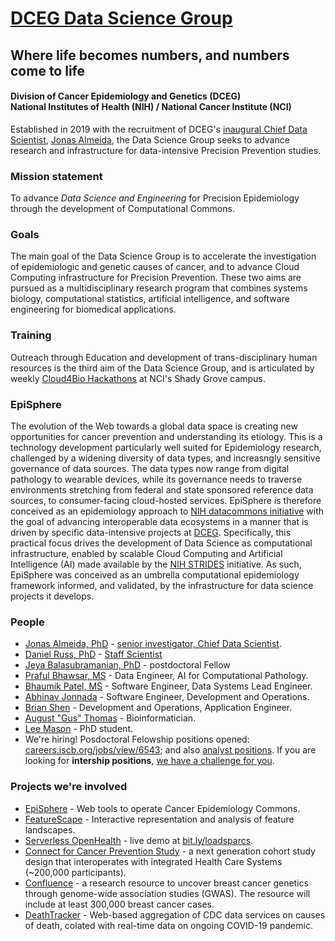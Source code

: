 # [DCEG Data Science Group](https://dceg.cancer.gov/about/organization/programs-ebp/datascience)
## Where life becomes numbers, and numbers come to life
#### Division of Cancer Epidemiology and Genetics (DCEG)<br>National Institutes of Health (NIH) / National Cancer Institute (NCI)

Established in 2019 with the recruitment of DCEG's [inaugural Chief Data Scientist](https://irp.nih.gov/catalyst/v27i2/colleagues-recently-tenured), [Jonas Almeida](https://dceg.cancer.gov/about/staff-directory/biographies/A-J/almeida-jonas), the Data Science Group seeks to advance research and infrastructure for data-intensive Precision Prevention studies.
### Mission statement
To advance *Data Science and Engineering* for Precision Epidemiology through the development of Computational Commons.
### Goals
The main goal of the Data Science Group is to accelerate the investigation of epidemiologic and genetic causes of cancer, and to advance Cloud Computing infrastructure for Precision Prevention. These two aims are pursued as a multidisciplinary research program that combines systems biology, computational statistics, artificial intelligence, and software engineering for biomedical applications.
### Training
Outreach through Education and development of trans-disciplinary human resources is the third aim of the Data Science Group, and is articulated by weekly [Cloud4Bio Hackathons](https://cloud4bio.github.io) at NCI's Shady Grove campus.
### EpiSphere
The evolution of the Web towards a global data space is creating new opportunities for cancer prevention and understanding its etiology. This is a technology development particularly well suited for Epidemiology research, challenged by a widening diversity of data types, and increasngly sensitive governance of data sources. The data types now range from digital pathology to wearable devices, while its governance needs to traverse environments stretching from federal and state sponsored reference data sources, to consumer-facing cloud-hosted services. EpiSphere is therefore conceived as an epidemiology approach to [NIH datacommons initiative](https://commonfund.nih.gov/commons) with the goal of advancing interoperable data ecosystems in a manner that is driven by specific data-intensive projects at [DCEG](https://dceg.cancer.gov). Specifically, this practical focus drives the development of Data Science as computational infrastructure, enabled by scalable Cloud Computing and Artificial Intelligence (AI) made available by the [NIH STRIDES](https://datascience.nih.gov/strides) initiative. As such, EpiSphere was conceived as an umbrella computational epidemiology framework informed, and validated, by the infrastructure for data science projects it develops. 
### People
* [Jonas Almeida, PhD](https://github.com/jonasalmeida) - [senior investigator, Chief Data Scientist](https://dceg.cancer.gov/about/staff-directory/almeida-jonas).
* [Daniel Russ, PhD](https://github.com/danielruss) - [Staff Scientist](https://dceg.cancer.gov/about/staff-directory/russ-daniel)
* [Jeya Balasubramanian, PhD](https://github.com/jeyabbalas) - postdoctoral Fellow
* [Praful Bhawsar, MS](https://github.com/PrafulB) - Data Engineer, AI for Computational Pathology.
* [Bhaumik Patel, MS](https://github.com/bhaumik55231) - Software Engineer, Data Systems Lead Engineer.
* [Abhinav Jonnada](https://github.com/abhinavjonnada82) - Software Engineer, Development and Operations.
* [Brian Shen](https://github.com/naiyume) - Development and Operations, Application Engineer.
* [August "Gus" Thomas](https://github.com/august-thomas) - Bioinformatician.
* [Lee Mason](https://github.com/LKMason) - PhD student.
* We're hiring! Posdoctoral Felowship positions opened: [careers.iscb.org/jobs/view/6543](https://careers.iscb.org/jobs/view/6543); and also [analyst positions](https://careers.iscb.org/jobs/view/6549). If you are looking for **intership positions**, [we have a challenge for you](https://github.com/episphere/internshipChallenge).

### Projects we're involved
* [EpiSphere](https://github.com/episphere) - Web tools to operate Cancer Epidemiology Commons.
* [FeatureScape](https://mathbiol.github.io/tcgatil) - Interactive representation and analysis of feature landscapes.
* [Serverless OpenHealth](https://www.ncbi.nlm.nih.gov/pubmed/30671301) - live demo at [bit.ly/loadsparcs](https://bit.ly/loadsparcs).
* [Connect for Cancer Prevention Study](https://dceg.cancer.gov/research/who-we-study/cohorts/connect) - a next generation cohort study design that interoperates with integrated Health Care Systems (~200,000 participants).
* [Confluence](https://dceg.cancer.gov/research/cancer-types/breast-cancer/confluence-project) - a research resource to uncover breast cancer genetics through genome-wide association studies (GWAS). The resource will include at least 300,000 breast cancer cases.
* [DeathTracker](https://episphere.github.io/deathtracker) - Web-based aggregation of CDC data services on causes of death, colated with real-time data on ongoing COVID-19 pandemic.

